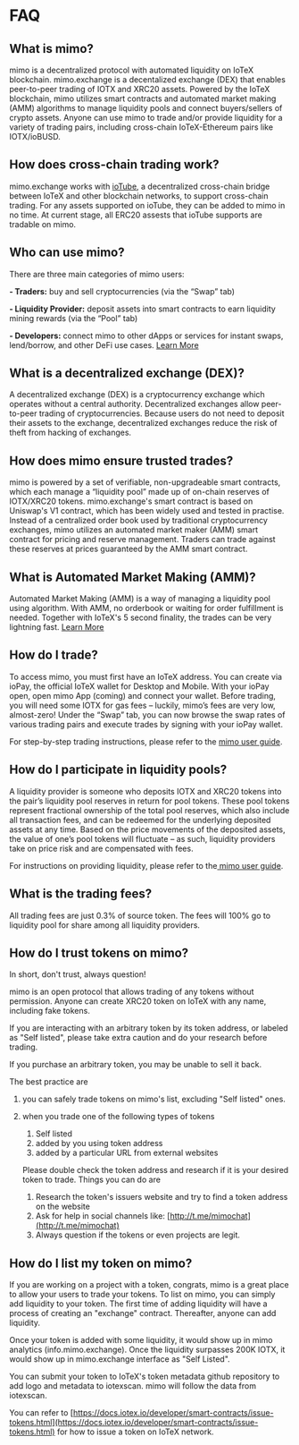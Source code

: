 # FAQ

## **What is mimo?**

mimo is a decentralized protocol with automated liquidity on IoTeX blockchain. mimo.exchange is a decentalized exchange \(DEX\) that enables peer-to-peer trading of IOTX and XRC20 assets. Powered by the IoTeX blockchain, mimo utilizes smart contracts and automated market making \(AMM\) algorithms to manage liquidity pools and connect buyers/sellers of crypto assets. Anyone can use mimo to trade and/or provide liquidity for a variety of trading pairs, including cross-chain IoTeX-Ethereum pairs like IOTX/ioBUSD.

## How does cross-chain trading work?

mimo.exchange works with [ioTube](https://tube.iotex.io/), a decentralized cross-chain bridge between IoTeX and other blockchain networks, to support cross-chain trading. For any assets supported on ioTube, they can be added to mimo in no time. At current stage, all ERC20 assests that ioTube supports are tradable on mimo.

## **Who can use mimo?**

There are three main categories of mimo users:

**- Traders:** buy and sell cryptocurrencies \(via the “Swap” tab\) 

**- Liquidity Provider:** deposit assets into smart contracts to earn liquidity mining rewards \(via the “Pool” tab\) 

**- Developers:** connect mimo to other dApps or services for instant swaps, lend/borrow, and other DeFi use cases. [Learn More](https://docs.mimo.exchange/api)

## What is a decentralized exchange \(DEX\)?

A decentralized exchange \(DEX\) is a cryptocurrency exchange which operates without a central authority. Decentralized exchanges allow peer-to-peer trading of cryptocurrencies. Because users do not need to deposit their assets to the exchange, decentralized exchanges reduce the risk of theft from hacking of exchanges.  


## How does mimo ensure trusted trades?

mimo is powered by a set of verifiable, non-upgradeable smart contracts, which each manage a “liquidity pool” made up of on-chain reserves of IOTX/XRC20 tokens. mimo.exchange's smart contract is based on Uniswap's V1 contract, which has been widely used and tested in practise. Instead of a centralized order book used by traditional cryptocurrency exchanges, mimo utilizes an automated market maker \(AMM\) smart contract for pricing and reserve management. Traders can trade against these reserves at prices guaranteed by the AMM smart contract.

## What is Automated Market Making \(AMM\)?

Automated Market Making \(AMM\) is a way of managing a liquidity pool using algorithm. With AMM, no orderbook or waiting for order fulfillment is needed. Together with IoTeX's 5 second finality, the trades can be very lightning fast. [Learn More](https://docs.mimo.exchange/the-formulas)

## **How do I trade?**

To access mimo, you must first have an IoTeX address. You can create via ioPay, the official IoTeX wallet for Desktop and Mobile. With your ioPay open, open mimo App \(coming\) and connect your wallet. Before trading, you will need some IOTX for gas fees – luckily, mimo’s fees are very low, almost-zero! Under the “Swap” tab, you can now browse the swap rates of various trading pairs and execute trades by signing with your ioPay wallet. 

For step-by-step trading instructions, please refer to the [mimo user guide](https://community.iotex.io/t/mimo-trading-on-mimo-step-by-step-instructions/1524).

## How do I participate in liquidity pools?

A liquidity provider is someone who deposits IOTX and XRC20 tokens into the pair’s liquidity pool reserves in return for pool tokens. These pool tokens represent fractional ownership of the total pool reserves, which also include all transaction fees, and can be redeemed for the underlying deposited assets at any time. Based on the price movements of the deposited assets, the value of one’s pool tokens will fluctuate – as such, liquidity providers take on price risk and are compensated with fees. 

For instructions on providing liquidity, please refer to the[ mimo user guide](https://community.iotex.io/t/mimo-managing-liquidity-pools-step-by-step-instructions/1523).

## What is the trading fees?

All trading fees are just 0.3% of source token. The fees will 100% go to liquidity pool for share among all liquidity providers.

## How do I trust tokens on mimo?

In short, don't trust, always question! 

mimo is an open protocol that allows trading of any tokens without permission. Anyone can create XRC20 token on IoTeX with any name, including fake tokens. 

If you are interacting with an arbitrary token by its token address, or labeled as "Self listed", please take extra caution and do your research before trading.

If you purchase an arbitrary token, you may be unable to sell it back.

The best practice are

1. you can safely trade tokens on mimo's list, excluding "Self listed" ones.
2. when you trade one of the following types of tokens 

   1. Self listed
   2. added by you using token address
   3. added by a particular URL from external websites

   Please double check the token address and research if it is your desired token to trade. Things you can do are 

   1. Research the token's issuers website and try to find a token address on the website
   2. Ask for help in social channels like: [http://t.me/mimochat](http://t.me/mimochat)
   3. Always question if the tokens or even projects are legit.

## How do I list my token on mimo?

If you are working on a project with a token, congrats, mimo is a great place to allow your users to trade your tokens. To list on mimo, you can simply add liquidity to your token. The first time of adding liquidity will have a process of creating an "exchange" contract. Thereafter, anyone can add liquidity.

Once your token is added with some liquidity, it would show up in mimo analytics \(info.mimo.exchange\). Once the liquidity surpasses 200K IOTX, it would show up in mimo.exchange interface as "Self Listed".  

You can submit your token to IoTeX's token metadata github repository to add logo and metadata to iotexscan. mimo will follow the data from iotexscan.

You can refer to [https://docs.iotex.io/developer/smart-contracts/issue-tokens.html](https://docs.iotex.io/developer/smart-contracts/issue-tokens.html) for how to issue a token on IoTeX network.

